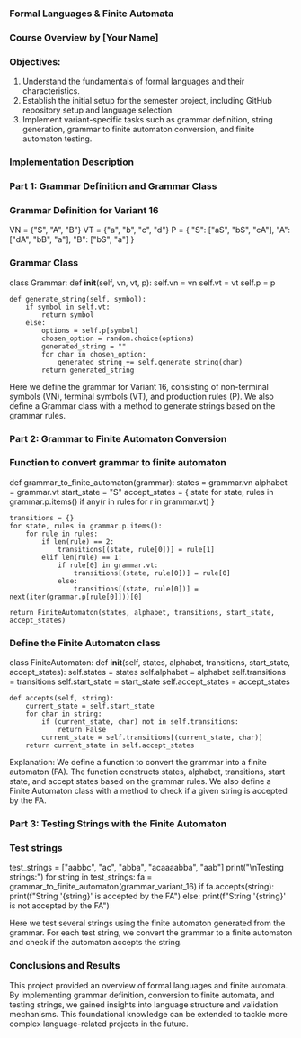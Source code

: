 ### Formal Languages & Finite Automata

### Course Overview by [Your Name]

### Objectives:

1. Understand the fundamentals of formal languages and their characteristics.
2. Establish the initial setup for the semester project, including GitHub repository setup and language selection.
3. Implement variant-specific tasks such as grammar definition, string generation, grammar to finite automaton conversion, and finite automaton testing.

### Implementation Description

### Part 1: Grammar Definition and Grammar Class

### Grammar Definition for Variant 16
VN = {"S", "A", "B"}
VT = {"a", "b", "c", "d"}
P = {
    "S": ["aS", "bS", "cA"],
    "A": ["dA", "bB", "a"],
    "B": ["bS", "a"]
}

### Grammar Class
class Grammar:
    def __init__(self, vn, vt, p):
        self.vn = vn
        self.vt = vt
        self.p = p

    def generate_string(self, symbol):
        if symbol in self.vt:
            return symbol
        else:
            options = self.p[symbol]
            chosen_option = random.choice(options)
            generated_string = ""
            for char in chosen_option:
                generated_string += self.generate_string(char)
            return generated_string

 
 Here we define the grammar for Variant 16, consisting of non-terminal symbols (VN), terminal symbols (VT), and production rules (P). 
 We also define a Grammar class with a method to generate strings based on the grammar rules.

### Part 2: Grammar to Finite Automaton Conversion

### Function to convert grammar to finite automaton
def grammar_to_finite_automaton(grammar):
    states = grammar.vn
    alphabet = grammar.vt
    start_state = "S"
    accept_states = {
        state for state, rules in grammar.p.items() if any(r in rules for r in grammar.vt)
    }

    transitions = {}
    for state, rules in grammar.p.items():
        for rule in rules:
            if len(rule) == 2:
                transitions[(state, rule[0])] = rule[1]
            elif len(rule) == 1:
                if rule[0] in grammar.vt:
                    transitions[(state, rule[0])] = rule[0]
                else:
                    transitions[(state, rule[0])] = next(iter(grammar.p[rule[0]]))[0]

    return FiniteAutomaton(states, alphabet, transitions, start_state, accept_states)

### Define the Finite Automaton class
class FiniteAutomaton:
    def __init__(self, states, alphabet, transitions, start_state, accept_states):
        self.states = states
        self.alphabet = alphabet
        self.transitions = transitions
        self.start_state = start_state
        self.accept_states = accept_states

    def accepts(self, string):
        current_state = self.start_state
        for char in string:
            if (current_state, char) not in self.transitions:
                return False
            current_state = self.transitions[(current_state, char)]
        return current_state in self.accept_states

Explanation:
 We define a function to convert the grammar into a finite automaton (FA). 
 The function constructs states, alphabet, transitions, start state, and accept states based on the grammar rules.
 We also define a Finite Automaton class with a method to check if a given string is accepted by the FA.

### Part 3: Testing Strings with the Finite Automaton

### Test strings
test_strings = ["aabbc", "ac", "abba", "acaaaabba", "aab"]
print("\nTesting strings:")
for string in test_strings:
    fa = grammar_to_finite_automaton(grammar_variant_16)
    if fa.accepts(string):
        print(f"String '{string}' is accepted by the FA")
    else:
        print(f"String '{string}' is not accepted by the FA")

Here we test several strings using the finite automaton generated from the grammar.
For each test string, we convert the grammar to a finite automaton and check if the automaton accepts the string.

### Conclusions and Results

This project provided an overview of formal languages and finite automata. By implementing grammar definition, conversion to finite automata, and testing strings, we gained insights into language structure and validation mechanisms. This foundational knowledge can be extended to tackle more complex language-related projects in the future.
